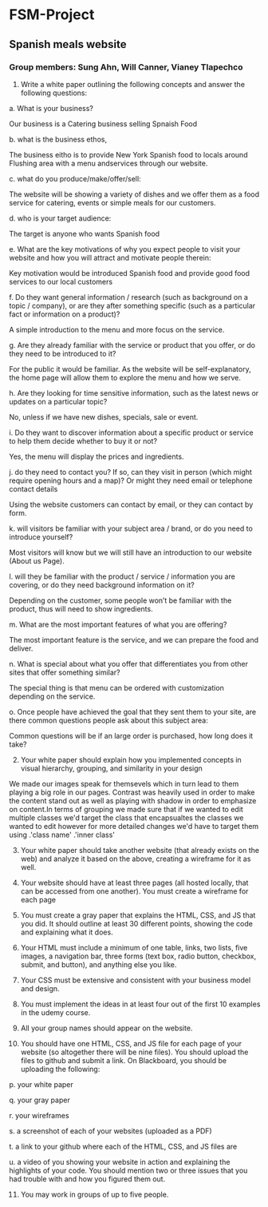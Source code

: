 # FSM-Project

## Spanish meals website

### Group members: Sung Ahn, Will Canner, Vianey Tlapechco

1. Write a white paper outlining the following concepts and answer the following questions:

a. What is your business?

  Our business is a Catering business selling Spnaish Food

b. what is the business ethos,

  The business eitho is to provide New York Spanish food to locals around Flushing area with a menu andservices through our website.

c. what do you produce/make/offer/sell:

  The website will be showing a variety of dishes and we offer them as a food service for catering, events or simple meals for our customers.

d. who is your target audience:

  The target is anyone who wants Spanish food

e. What are the key motivations of why you expect people to visit your website and how you will attract and motivate people therein:

  Key motivation would be introduced Spanish food and provide good food services to our local customers

f. Do they want general information / research (such as background on a topic / company), or are they after something specific (such as a particular fact or information on a product)?

  A simple introduction to the menu and more focus on the service.

g. Are they already familiar with the service or product that you offer, or do they need to be introduced to it?

  For the public it would be familiar. As the website will be self-explanatory, the home page will allow them to explore the menu and how we serve.

h. Are they looking for time sensitive information, such as the latest news or updates on a particular topic?

  No, unless if we have new dishes, specials, sale or event.

i. Do they want to discover information about a specific product or service to help them decide whether to buy it or not?

  Yes, the menu will display the prices and ingredients.

j. do they need to contact you? If so, can they visit in person (which might require opening hours and a map)? Or might they need email or telephone contact details

  Using the website customers can contact by email, or they can contact by form.

k. will visitors be familiar with your subject area / brand, or do you need to introduce yourself?

  Most visitors will know but we will still have an introduction to our website (About us Page).

l. will they be familiar with the product / service / information you are covering, or do they need background information on it?

  Depending on the customer, some people won’t be familiar with the product, thus will need to show ingredients.

m. What are the most important features of what you are offering?

  The most important feature is the service, and we can prepare the food and deliver.

n. What is special about what you offer that differentiates you from other sites that offer something similar?

  The special thing is that menu can be ordered with customization depending on the service.

o. Once people have achieved the goal that they sent them to your site, are there common questions people ask about this subject area:

  Common questions will be if an large order is purchased, how long does it take?

2. Your white paper should explain how you implemented concepts in visual hierarchy, grouping, and similarity in your design

  We made our images speak for themsevels which in turn lead to them playing a big role in our pages. Contrast was heavily used in order to make the content stand out as well as playing with shadow in order to emphasize on content.In terms of grouping we made sure that if we wanted to edit multiple classes we'd target the class that encapsualtes the classes we wanted to edit however for more detailed changes we'd have to target them using .'class name' .'inner class'

3. Your white paper should take another website (that already exists on the web) and analyze it based on the above, creating a wireframe for it as well.

4. Your website should have at least three pages (all hosted locally, that can be accessed from one another). You must create a wireframe for each page

5. You must create a gray paper that explains the HTML, CSS, and JS that you did. It should outline at least 30 different points, showing the code and explaining what it does.

6. Your HTML must include a minimum of one table, links, two lists, five images, a navigation bar, three forms (text box, radio button, checkbox, submit, and button), and anything else you like.

7. Your CSS must be extensive and consistent with your business model and design.

8. You must implement the ideas in at least four out of the first 10 examples in the udemy course.

9. All your group names should appear on the website.

10. You should have one HTML, CSS, and JS file for each page of your website (so altogether there will be nine files). You should upload the files to github and submit a link. On Blackboard, you should be uploading the following:

p. your white paper

q. your gray paper

r. your wireframes

s. a screenshot of each of your websites (uploaded as a PDF)

t. a link to your github where each of the HTML, CSS, and JS files are

u. a video of you showing your website in action and explaining the highlights of your code. You should mention two or three issues that you had trouble with and how you figured them out.

11. You may work in groups of up to five people.

